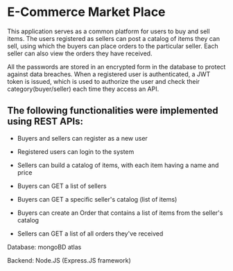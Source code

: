 # E-Commerce Market Place

This application serves as a common platform for users to buy and sell items. The users registered as sellers can post a catalog of items they can sell, using which the buyers can place orders to the particular seller. Each seller can also view the orders they have received.

All the passwords are stored in an encrypted form in the database to protect against data breaches. When a registered user is authenticated, a JWT token is issued, which is used to authorize the user and check their category(buyer/seller) each time they access an API.     

## **The following functionalities were implemented using REST APIs:**

- Buyers and sellers can register as a new user 

- Registered users can login to the system 

- Sellers can build a catalog of items, with each item having a name and price

- Buyers can GET a list of sellers

- Buyers can GET a specific seller's catalog (list of items)

- Buyers can create an Order that contains a list of items from the seller's catalog

- Sellers can GET a list of all orders they've received

Database: mongoBD atlas

Backend: Node.JS (Express.JS framework)
